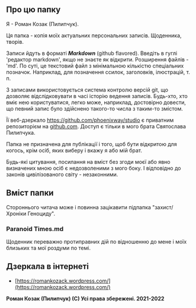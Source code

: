 ## Про цю папку

Я - Роман Козак (Пилипчук).  

Ця папка - копія моїх актуальних персональних записів. Щоденника, творів.  

Записи йдуть в форматі ***Markdown*** (github flavored). Введіть в гуглі 'редактор markdown', якщо не знаєте як відкрити. Розширення файлів - 'md'. По суті, це текстовий файл з мінімальною кількістю спеціальних позначок. Наприклад, для позначення ссилок, заголовків, ілюстрацій, т. п.

З записами використовується система контролю версій git, що дозволяє відслідковувати в часі історію ведення записів. Будь-хто, хто вміє нею користуватися, легко може, наприклад, достовірно довести, що певний запис було здійснено такого-то числа з таким-то змістом.  

Її веб-дзеркало https://github.com/phoenixway/studio є приватним репозиторієм на [github.com](github.com). Доступ є тільки в мого брата Святослава Пилипчука.  



Папка не призначена для публікації і того, щоб бути відкритою для когось, крім осіб, яких виберу і вкажу я або мій брат.  

Будь-які цитування, посилання на вміст без згоди моєї або явно визначених мною осіб є недозволеними з мого боку. І відповідно до законів цивілізованого світу - незаконними.  

## Вміст папки

Стороннього читача може і повинна зацікавити підпапка "захист/Хроніки Геноциду". 

### Paranoid Times.md

Щоденник переважно протиправних дій по відношенню до мене і моїх близьких та мої роздуми по темі. 

## Дзеркала в інтернеті

- [https://romankozack.wordpress.com/](https://romankozack.wordpress.com/)



**Роман Козак (Пилипчук) (С) Усі права збережені. 2021-2022**
